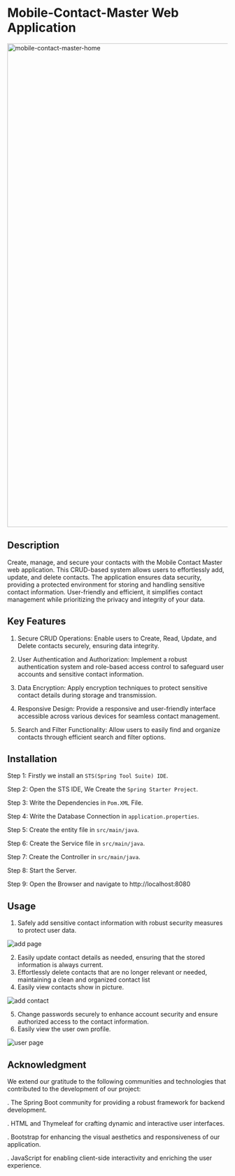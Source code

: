 # Mobile-Contact-Master Web Application
<img width="1107" alt="mobile-contact-master-home" src="https://github.com/mohitsupolia/Mobile-Contact-Master/assets/104218088/8c232ad0-4773-42cd-b0fd-9c74604cf03d">

## Description
Create, manage, and secure your contacts with the Mobile Contact Master web application. This CRUD-based system allows users to effortlessly add, update, and delete contacts. The application ensures data security, providing a protected environment for storing and handling sensitive contact information. User-friendly and efficient, it simplifies contact management while prioritizing the privacy and integrity of your data.

## Key Features
1. Secure CRUD Operations: Enable users to Create, Read, Update, and Delete contacts securely, ensuring data integrity.

2. User Authentication and Authorization: Implement a robust authentication system and role-based access control to safeguard user accounts and sensitive contact information.

3. Data Encryption: Apply encryption techniques to protect sensitive contact details during storage and transmission.

4. Responsive Design: Provide a responsive and user-friendly interface accessible across various devices for seamless contact management.

5. Search and Filter Functionality: Allow users to easily find and organize contacts through efficient search and filter options.

## Installation

Step 1: Firstly we install an `STS(Spring Tool Suite) IDE`.

Step 2: Open the STS IDE, We Create the `Spring Starter Project`.

Step 3: Write the Dependencies in `Pom.XML` File.

Step 4: Write the Database Connection in `application.properties`.

Step 5: Create the entity file in `src/main/java`.

Step 6: Create the Service file in `src/main/java`.

Step 7: Create the Controller in `src/main/java`.

Step 8: Start the Server.

Step 9: Open the Browser and navigate to http://localhost:8080

## Usage
1. Safely add sensitive contact information with robust security measures to protect user data.

![add page](https://github.com/mohitsupolia/Mobile-Contact-Master/assets/104218088/4c64eb5a-a59b-44bd-9e5e-0b02df2e974a)

2. Easily update contact details as needed, ensuring that the stored information is always current.
3. Effortlessly delete contacts that are no longer relevant or needed, maintaining a clean and organized contact list
4. Easily view contacts show in picture.

![add contact](https://github.com/mohitsupolia/Mobile-Contact-Master/assets/104218088/1953ab4c-266d-452a-a46f-82428c6cdc82)

5. Change passwords securely to enhance account security and ensure authorized access to the contact information.
6. Easily view the user own profile.

![user page](https://github.com/mohitsupolia/Mobile-Contact-Master/assets/104218088/0cc2cf1f-db2a-43c1-a997-24f0bf9d93c8)

## Acknowledgment
We extend our gratitude to the following communities and technologies that contributed to the development of our project:

. The Spring Boot community for providing a robust framework for backend development.

. HTML and Thymeleaf for crafting dynamic and interactive user interfaces.

. Bootstrap for enhancing the visual aesthetics and responsiveness of our application.

. JavaScript for enabling client-side interactivity and enriching the user experience.
